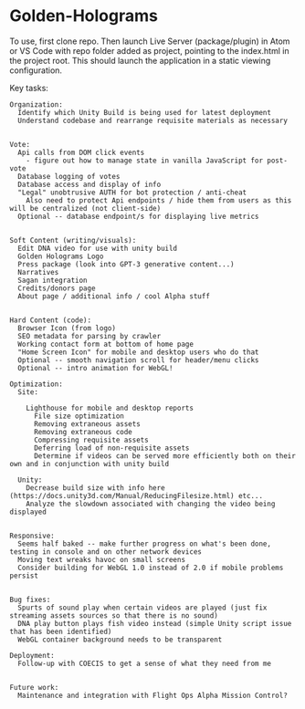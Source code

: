 # Golden-Holograms

To use, first clone repo. Then launch Live Server (package/plugin) in Atom or VS Code with repo folder added as project, pointing to the index.html in the project root. This should launch the application in a static viewing configuration.





Key tasks:


    Organization:
      Identify which Unity Build is being used for latest deployment
      Understand codebase and rearrange requisite materials as necessary


    Vote:
      Api calls from DOM click events
        - figure out how to manage state in vanilla JavaScript for post-vote
      Database logging of votes
      Database access and display of info
      "Legal" unobtrusive AUTH for bot protection / anti-cheat
        Also need to protect Api endpoints / hide them from users as this will be centralized (not client-side)
      Optional -- database endpoint/s for displaying live metrics


    Soft Content (writing/visuals):
      Edit DNA video for use with unity build  
      Golden Holograms Logo
      Press package (look into GPT-3 generative content...)
      Narratives
      Sagan integration
      Credits/donors page
      About page / additional info / cool Alpha stuff


    Hard Content (code):
      Browser Icon (from logo)
      SEO metadata for parsing by crawler
      Working contact form at bottom of home page
      "Home Screen Icon" for mobile and desktop users who do that
      Optional -- smooth navigation scroll for header/menu clicks
      Optional -- intro animation for WebGL! 

    Optimization:
      Site:

        Lighthouse for mobile and desktop reports
          File size optimization
          Removing extraneous assets
          Removing extraneous code
          Compressing requisite assets
          Deferring load of non-requisite assets
          Determine if videos can be served more efficiently both on their own and in conjunction with unity build

      Unity:
        Decrease build size with info here (https://docs.unity3d.com/Manual/ReducingFilesize.html) etc...
        Analyze the slowdown associated with changing the video being displayed


    Responsive:
      Seems half baked -- make further progress on what's been done, testing in console and on other network devices
      Moving text wreaks havoc on small screens
      Consider building for WebGL 1.0 instead of 2.0 if mobile problems persist


    Bug fixes:
      Spurts of sound play when certain videos are played (just fix streaming assets sources so that there is no sound)
      DNA play button plays fish video instead (simple Unity script issue that has been identified)
      WebGL container background needs to be transparent 

    Deployment:
      Follow-up with COECIS to get a sense of what they need from me


    Future work:
      Maintenance and integration with Flight Ops Alpha Mission Control?
